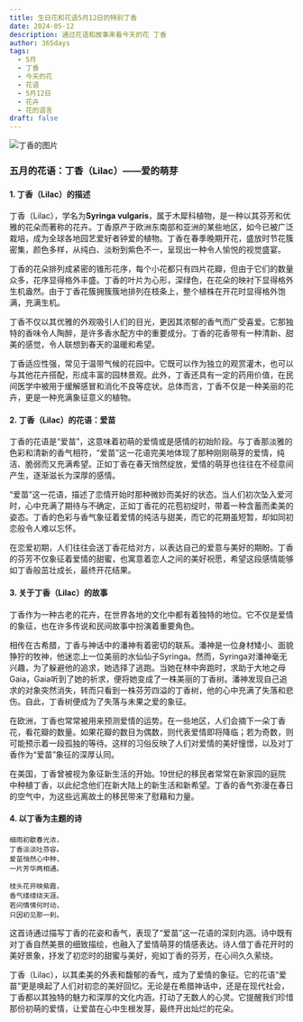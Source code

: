 ```yaml
---
title: 生日花和花语5月12日的特别丁香
date: 2024-05-12
description: 通过花语和故事来看今天的花 丁香
author: 365days
tags:
  - 5月
  - 丁香
  - 今天的花
  - 花语
  - 5月12日
  - 花卉
  - 花的语言
draft: false
---
```



![丁香的图片](https://cdn.pixabay.com/photo/2019/05/05/21/02/lilac-4181712_1280.jpg#center#center)


### 五月的花语：丁香（Lilac）——爱的萌芽

#### 1. 丁香（Lilac）的描述

丁香（Lilac），学名为**Syringa vulgaris**，属于木犀科植物，是一种以其芬芳和优雅的花朵而著称的花卉。丁香原产于欧洲东南部和亚洲的某些地区，如今已被广泛栽培，成为全球各地园艺爱好者钟爱的植物。丁香在春季晚期开花，盛放时节花簇密集，颜色多样，从纯白、淡粉到紫色不一，呈现出一种令人愉悦的视觉盛宴。

丁香的花朵排列成紧密的锥形花序，每个小花都只有四片花瓣，但由于它们的数量众多，花序显得格外丰盛。丁香的叶片为心形，深绿色，在花朵的映衬下显得格外生机盎然。由于丁香花簇拥簇簇地排列在枝条上，整个植株在开花时显得格外饱满，充满生机。

丁香不仅以其优雅的外观吸引人们的目光，更因其浓郁的香气而广受喜爱。它那独特的香味令人陶醉，是许多香水配方中的重要成分。丁香的花香带有一种清新、甜美的感觉，令人联想到春天的温暖和希望。

丁香适应性强，常见于温带气候的花园中。它既可以作为独立的观赏灌木，也可以与其他花卉搭配，形成丰富的园林景观。此外，丁香还具有一定的药用价值，在民间医学中被用于缓解感冒和消化不良等症状。总体而言，丁香不仅是一种美丽的花卉，更是一种充满象征意义的植物。

#### 2. 丁香（Lilac）的花语：爱苗

丁香的花语是“爱苗”，这意味着初萌的爱情或是感情的初始阶段。与丁香那淡雅的色彩和清新的香气相符，“爱苗”这一花语完美地体现了那种刚刚萌芽的爱情，纯洁、脆弱而又充满希望。正如丁香在春天悄然绽放，爱情的萌芽也往往在不经意间产生，逐渐滋长为深厚的感情。

“爱苗”这一花语，描述了恋情开始时那种微妙而美好的状态。当人们初次坠入爱河时，心中充满了期待与不确定，正如丁香花的花苞初绽时，带着一种含蓄而柔美的姿态。丁香的色彩与香气象征着爱情的纯洁与甜美，而它的花期虽短暂，却如同初恋般令人难以忘怀。

在恋爱初期，人们往往会送丁香花给对方，以表达自己的爱意与美好的期盼。丁香的芬芳不仅象征着爱情的甜蜜，也寓意着恋人之间的美好祝愿，希望这段感情能够如丁香般茁壮成长，最终开花结果。

#### 3. 关于丁香（Lilac）的故事

丁香作为一种古老的花卉，在世界各地的文化中都有着独特的地位。它不仅是爱情的象征，也在许多传说和民间故事中扮演着重要角色。

相传在古希腊，丁香与神话中的潘神有着密切的联系。潘神是一位身材矮小、面貌狰狞的牧神，他迷恋上一位美丽的水仙仙子Syringa。然而，Syringa对潘神毫无兴趣，为了躲避他的追求，她选择了逃跑。当她在林中奔跑时，求助于大地之母Gaia，Gaia听到了她的祈求，便将她变成了一株美丽的丁香树。潘神发现自己追求的对象突然消失，转而只看到一株芬芳四溢的丁香树，他的心中充满了失落和悲伤。自此，丁香树便成为了失落与未果之爱的象征。

在欧洲，丁香也常常被用来预测爱情的运势。在一些地区，人们会摘下一朵丁香花，看花瓣的数量。如果花瓣的数目为偶数，则代表爱情即将降临；若为奇数，则可能预示着一段孤独的等待。这样的习俗反映了人们对爱情的美好憧憬，以及对丁香作为“爱苗”象征的深厚认同。

在美国，丁香曾被视为象征新生活的开始。19世纪的移民者常常在新家园的庭院中种植丁香，以此纪念他们在新大陆上的新生活和新希望。丁香的香气弥漫在春日的空气中，为这些远离故土的移民带来了慰藉和力量。

#### 4. 以丁香为主题的诗

	细雨初歇春光浓，  
	丁香淡淡吐芬容。  
	爱苗悄然心中种，  
	一片芳华两相通。
	
	枝头花开映紫霞，  
	香气缕缕绕天涯。  
	若问情愫何时动，  
	只因初见那一刹。

这首诗通过描写丁香的花姿和香气，表现了“爱苗”这一花语的深刻内涵。诗中既有对丁香自然美景的细致描绘，也融入了爱情萌芽的情感表达。诗人借丁香花开时的美好景象，抒发了初恋时的甜蜜与美好，宛如丁香的芬芳，在心间久久萦绕。

丁香（Lilac），以其柔美的外表和馥郁的香气，成为了爱情的象征。它的花语“爱苗”更是唤起了人们对初恋的美好回忆。无论是在希腊神话中，还是在现代社会，丁香都以其独特的魅力和深厚的文化内涵，打动了无数人的心灵。它提醒我们珍惜那份初萌的爱情，让爱苗在心中生根发芽，最终开出灿烂的花朵。